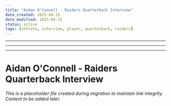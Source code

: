 ```yaml
---
title: "Aidan O'Connell - Raiders Quarterback Interview"
date_created: 2025-04-15
date_modified: 2025-04-15
status: active
tags: [athlete, interview, player, quarterback, raiders]
---
```


---

---

---

# Aidan O'Connell - Raiders Quarterback Interview

*This is a placeholder file created during migration to maintain link integrity. Content to be added later.*

